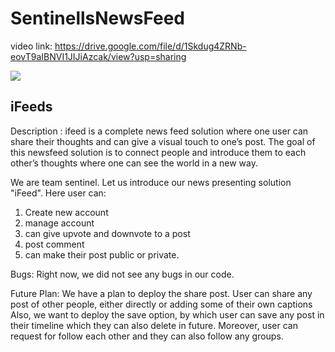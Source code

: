 # SentinellsNewsFeed
video link: https://drive.google.com/file/d/1Skdug4ZRNb-eovT9aIBNVI1JIJiAzcak/view?usp=sharing

<img src="https://cdn.discordapp.com/attachments/657576185320177675/861302431991595058/Screenshot_2021-07-04_234649.jpg" />


## iFeeds

Description :
ifeed is a complete news feed solution where one user can share their thoughts and can give a visual touch to one’s post. The goal of this newsfeed solution is to connect people and introduce them to each other’s thoughts where one can see the world in a new way. 

We are team sentinel. Let us introduce our news presenting solution "iFeed".
Here user can: 
1. Create new account
2. manage account
2. can give upvote and downvote to a post
3. post comment 
4. can make their post public or private. 

Bugs:
Right now, we did not see any bugs in our code.

Future Plan:
We have a plan to deploy the share post. User can share any post of other people, either directly or adding some of their own captions Also, we want to deploy the save option, by which user can save any post in their timeline which they can also delete in future. Moreover, user can request for follow each other and they can also follow any groups.
